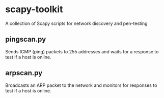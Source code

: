 # scapy-toolkit
A collection of Scapy scripts for network discovery and pen-testing

## pingscan.py
Sends ICMP (ping) packets to 255 addresses and waits for a response to test if a host is online.

## arpscan.py
Broadcasts an ARP packet to the network and monitors for responses to test if a host is online.
